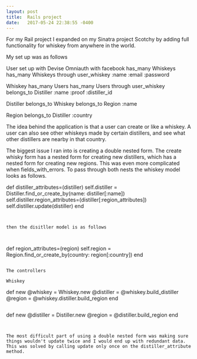 ```yaml
---
layout: post
title:  Rails project
date:   2017-05-24 22:38:55 -0400
---
```




For my Rail project I expanded on my Sinatra project Scotchy by adding full functionality for whiskey from anywhere in the world.


My set up was as follows

User set up with Devise
	Omniauth with facebook
     has_many 	Whiskeys 
     has_many Whiskeys through user_whiskey
     :name
     :email
     :password

Whiskey
	has_many Users
	has_many Users through user_whiskey
	belongs_to Distiller
	:name
	:proof
	:distiller_id

Distiller
belongs_to Whiskey
belongs_to Region
:name

Region
	belongs_to Distiller
	:country
	


The idea behind the application is that a user can create or like a whiskey. A user can also see other whiskeys made by certain distillers, and see what other distillers are nearby in that country.

The biggest issue I ran into is creating a double nested form.  The create whisky form has a nested form for creating new distillers, which has a nested form for creating new regions. This was even more complicated when fields_with_errors. To pass through both nests the whiskey model looks as follows.


def distiller_attributes=(distiller)
      self.distiller = Distiller.find_or_create_by(name: distiller[:name])
      self.distiller.region_attributes=(distiller[:region_attributes])
      self.distiller.update(distiller)
  end
```
	

then the disitller model is as follows

  

```
def region_attributes=(region)
    self.region = Region.find_or_create_by(country: region[:country])
  end
```

The controllers

Whiskey
```
def new
    @whiskey = Whiskey.new
    @distiller = @whiskey.build_distiller
    @region = @whiskey.distiller.build_region
  end
```

```
def new
    @distiller = Distiller.new
    @region = @distiller.build_region
 end
```


The most difficult part of using a double nested form was making sure things wouldn't update twice and I would end up with redundant data. This was solved by calling update only once on the distiller_attribute method. 

	


